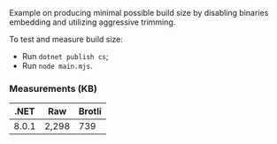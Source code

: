 Example on producing minimal possible build size by disabling binaries embedding and utilizing aggressive trimming.

To test and measure build size:
- Run `dotnet publish cs`;
- Run `node main.mjs`.

### Measurements (KB)

| .NET  | Raw   | Brotli |
|-------|-------|--------|
| 8.0.1 | 2,298 | 739    |

